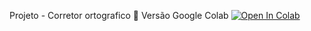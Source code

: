 Projeto - Corretor ortografico
📕 Versão Google Colab [![Open In Colab](https://colab.research.google.com/assets/colab-badge.svg)](https://colab.research.google.com/github/devluz2023/corretor-ortografico/blob/main/notebook.ipynb)


